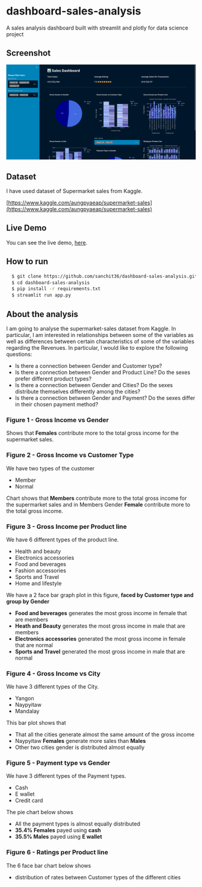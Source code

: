 # dashboard-sales-analysis

A sales analysis dashboard built with streamlit and plotly for data science project

## Screenshot

<img src="/screenshot/Dashboard.png" alt="Dashboard" />

## Dataset

I have used dataset of Supermarket sales from Kaggle.

[https://www.kaggle.com/aungpyaeap/supermarket-sales](https://www.kaggle.com/aungpyaeap/supermarket-sales)

## Live Demo

You can see the live demo, [here](https://bhadgal-dashboard-sales.herokuapp.com/).

## How to run

```bash
  $ git clone https://github.com/sanchit36/dashboard-sales-analysis.git
  $ cd dashboard-sales-analysis
  $ pip install -r requirements.txt
  $ streamlit run app.py
```

## About the analysis

I am going to analyse the supermarket-sales dataset from Kaggle. In particular, I am interested in relationships between some of the variables as well as differences between certain characteristics of some of the variables regarding the Revenues. In particular, I would like to explore the following questions:

- Is there a connection between Gender and Customer type?
- Is there a connection between Gender and Product Line? Do the sexes prefer different product types?
- Is there a connection between Gender and Cities? Do the sexes distribute themselves differently among the cities?
- Is there a connection between Gender and Payment? Do the sexes differ in their chosen payment method?

### Figure 1 - Gross Income vs Gender

Shows that **Females** contribute more to the total gross income for the supermarket sales.

### Figure 2 - Gross Income vs Customer Type

We have two types of the customer

- Member
- Normal

Chart shows that **Members** contribute more to the total gross income for the supermarket sales and in Members Gender **Female** contribute more to the total gross income.

### Figure 3 - Gross Income per Product line

We have 6 different types of the product line.

- Health and beauty
- Electronics accessories
- Food and beverages
- Fashion accessories
- Sports and Travel
- Home and lifestyle

We have a 2 face bar graph plot in this figure, **faced by Customer type and group by Gender**

- **Food and beverages** generates the most gross income in female that are members
- **Heath and Beauty** generates the most gross income in male that are members
- **Electronics accessories** generated the most gross income in female that are normal
- **Sports and Travel** generated the most gross income in male that are normal

### Figure 4 - Gross Income vs City

We have 3 different types of the City.

- Yangon
- Naypyitaw
- Mandalay

This bar plot shows that

- That all the cities generate almost the same amount of the gross income
- Naypyitaw **Females** generate more sales than **Males**
- Other two cities gender is distributed almost equally

### Figure 5 - Payment type vs Gender

We have 3 different types of the Payment types.

- Cash
- E wallet
- Credit card

The pie chart below shows

- All the payment types is almost equally distributed
- **35.4% Females** payed using **cash**
- **35.5% Males** payed using **E wallet**

### Figure 6 - Ratings per Product line

The 6 face bar chart below shows

- distribution of rates between Customer types of the different cities
